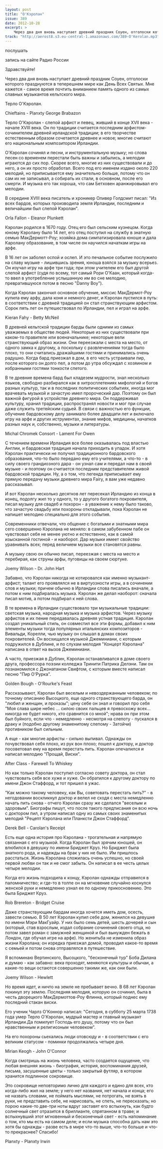 ```yaml
---
layout: post
title: "О'Кэролан"
issue: 389
date: 2012-10-28
excerpt: >
    Через два дня вновь наступает древний праздник Соуен, отголоски которого празднуются в теперешнем мире как День Всех Святых. Мне кажется - самое время почтить вниманием память одного из самых славных музыкантов кельтского мира.
track: "http://aerost8.s3.eu-central-1.amazonaws.com/389-O'Kerolan.mp3"
---
```


послушать

запись на сайте Радио России

Здравствуйте!

Через два дня вновь наступает древний праздник Соуен, отголоски которого празднуются в теперешнем мире как День Всех Святых. Мне кажется - самое время почтить вниманием память одного из самых славных музыкантов кельтского мира.

Терло О'Кэролан.

Chieftains - Planxty George Brabazon

Терло О'Кэролан - слепой арфист и певец, живший в конце XVII века - начале XVIII века. Он по традиции считается последним арфистом-сочинителем древней ирландской традиции; в его творчестве естественным образом сочетается древнее и новое; многие считают его национальным композитором Ирландии.

O'Кэролан сочинял и песни, и инструментальную музыку; но слова песен со временем перестали быть важны и забылись, а мелодии играются до сих пор. Скорее всего, многие из них существовали и до него, а он их просто обработал. Всего под его именем издано около 220 мелодий, но приписывается ему значительно больше, потому что он сам их не записывал, а собирать их стали, в основном, после его смерти. И музыка его так хороша, что сам Бетховен аранжировывал его мелодии.

В середине XVIII века писатель и хроникер Оливер Голдсмит писал: "Из всех бардов, которых производила земля Ирландии, последним и величайшим был слепой Кэролан".

Orla Fallon - Eleanor Plunkett

Кэролан родился в 1670 году. Отец его был сельским кузнецом. Когда юному Кэролану было 14 лет, его отец поступил на службу в знатную семью МакДермотт-Роу; хозяйка дома симпатизировала юноше и дала Каролану образование, в том числе он научился начаткам игры на арфе.

В 16 лет он заболел оспой и ослеп. И это печальное событие послужило на славу музыке - лишившись зрения, юноша взялся за музыку всерьез. Он изучал игру на арфе три года; при этом учителем его был другой слепой арфист (судя по всему, тот самый Рори О'Каан, который когда-то ввел в употребление услышанную им во сне мелодию, превратившуюся потом в песню "Danny Boy").

Когда Кэролан закончил основное обучение, миссис МакДермот-Роу купила ему арфу, дала коня и немного денег, и Кэролан пустился в путь: в соответствии с древней традицией он стал странствующим арфистом. Сорок пять лет он путешествовал по Ирландии, пел и играл на арфе.

Kieran Fahy - Betty McNeil

В древней кельтской традиции барды были одними из самых уважаемых в обществе людей. Некоторые из них существовали при каком-то правителе или военачальнике; некоторые вели странствующий образ жизни. Они переезжали с места на место, от одного замка к другому, а поскольку с развлечениями тогда было плохо, то они считались дражайшими гостями и принимались очень радушно. Когда бард приезжал в дом, в его честь устраивали пир, после которого он долго пел, а потом до утра обсуждал с хозяином и избранными гостями тонкости спетого.

В те древние времена бард был кладезем мудрости, знал несколько языков, свободно разбирался как в хитросплетениях мифологий и богов разных культур, так и в последних политических событиях, иногда мог врачевать музыкой и зачастую имел пророческий дар. Поэтому он был важной фигурой в устройстве древнего мира. Он поддерживал культуру, хранил традиции, распространял новости и мог при случае даже служить третейским судьей. В связи с важностью его функции, обучение бардовскому делу занимало более двадцати лет и включало игру на арфе и других иструментах, знание мифов, медицины, начатков разных наук и, собственно, музыки и литературы.

Michal Chromek Consort - Lament For Owen

С течением времени Ирландия все более оказывалась под властью Англии, и бардовская традиция начала приходить в упадок. И хотя Кэролан практически не получил традиционного бардовского образования, что-то было передано ему его учителями, а что-то - в силу своего грандиозного дара - он узнал сам и передал нам в своей музыке - и поэтому он считается последним представителем живой бардовской традиции. Ну, а о том, что легенда приписывает ему прямую передачу музыки древнего мира Fairy, я вам уже недавно рассказывал.

И вот Кэролан несколько десятков лет пересекал Ирландию из конца в конец, подолгу жил то у одного, то у другого богатого покровителя, писал музыку для свадеб и похорон - а уважение к нему было таково, что зачастую свадьбу или похороны откладывали, пока Кэролан не напишет мелодию специально для этого события.

Современники отвечали, что общение с богатыми и знатными мира сего совершенно Кэролана не меняло: в самом забубенном пабе он чувствовал себя не менее уютно и естественно, как в самой изысканной гостиной - и наоборот. Дар музыки имеет свойство уравнивать всех; перед величием музыки все становятся равны.

А музыку свою он обычно писал, переезжая с места на место и перебирая, как струны арфы, пуговицы на своем сюртуке.

Joemy Wilson - Dr. John Hart

Забавно, что Кэролан никогда не котировался как именно музыкант-арфист; талант его проявлялся не в виртуозности игры, а в сочинении слов и музыки; причем обычно в Ирландии слова писались вначале, а потом к ним подбиралась музыка. Кэролан же делал наоборот: сначала писал мотив, а потом подбирал к ней слова.

В те времена в Ирландии существовало три музыкальные традиции: светская музыка, народная музыка и музыка арфистов. Через музыку арфистов и их пение передавалась древняя устная традиция. Кэролан создал уникальный стиль, он совместил все эти формы, добавил к ним элементы музыки тогда популярных итальянских композиторов - Вивальди, Корелли, чью музыку он слышал в домах своих покровителей. Он восхищался музыкой Джеминиани, с которым подружился в Дублине, и по слухам мелодия "Концерт Кэролана" написана в ответ на вызов Джеминиани.

А часто, приезжая в Дублин, Кэролан останавливался в доме своего друга, профессора поэзии колледжа Тринити Патрика Делэни. Там он познакомился с Джонатаном Свифтом, с которым вместе написал песню "Пир О'Рурка".

Golden Bough - O'Rourke's Feast

Рассказывают, Кэролан был веселым и невоздержанным человеком; по точному описанию Высоцкого, еще одного странствующего барда, он "любил и женщин, и проказы"; цену себе он знал и говорил про себя "Моя слава шире небес ... силою своих пальцев я превосхожу всех... никогда не будет никого, кто сравнится со мной"; нрава он при этом был буйного, если что - немедленно - несмотря на слепоту - пускался в драку и (подобно другому знаменитому слепому - Затойчи) противником был сильным.

А еще - как многие арфисты - сильно выпивал. Однажды он почувствовал себя плохо, из рук вон плохо; пошел к доктору, и доктор посоветовал ему на время перестать пить. Кэролан опечалился и написал мелодию "Прощай, Виски".

After Class - Farewell To Whiskey

Но как только Кэролан поступил согласно совету доктора, он стал чувствовать себя все хуже и хуже. Он обратился к другому доктору по имени Джон Стаффорд, и тот пришел в ужас.

"Как можно такому человеку, как Вы, советовать перестать пить?" - в негодовании воскликнул доктор и велел не сходя с места немедленно начать пить снова - отчего Кэролан сразу же сделался "веселым и здоровым". Биографы пишут, что после такого предписания он всю ночь с доктором пил, а утром написал одну из самых своих знаменитых мелодий "Рецепт Кэролана или Планксти Джон Стаффорд".

Derek Bell - Carolan's Receipt

Есть еще одна история про Кэролана - трогательная и напрямую связанная с его музыкой. Когда Кэролан был зрячим юношей, он влюбился в девушку по имени Бриджет Круз. Но Бриджет была знатного рода, и надежды на брак у них не было. Им пришлось расстаться. Жизнь Кэролана сложилась очень успешно, но своей первой любви он так и не смог забыть. Он написал в ее честь целых четыре мелодии.

Когда его жизнь подходила к концу, Кэролан однажды отправился в паломничество; и где-то в толпе он на мгновение случайно коснулся женской руки и немедленно узнал ее по одному прикосновению. Это была Бриджет Круз.

Rob Brereton - Bridget Cruise

Даже странствующим бардам иногда хочется иметь дом, осесть, завести семью. В 50 лет Кэролан купил себе дом, женился на девушке по имени Мэри МакГуайр. У них было семь детей, шесть дочерей и сын (который, став взрослым, издал собрание сочинений своего отца, но потом завел роман с замужней женщиной и был вынужден бежать в Лондон, где обучал игре на арфе). Но женитьба не изменила образ жизни Кэролана; он изредка приезжал домой, проводил какое-то время с семьей и потом снова отправлялся в путешествие.

Я вспоминаю Вертинского, Высоцкого, "бесконечный тур" Боба Дилана и думаю - как забавно: века проходят, меняются культуры и обычаи, а какие-то вещи остаются совершенно такими же, как они были.

Joemy Wilson - Hewlett

Но время идет, и ничто на земле не пребывает вечно. В 68 лет Кэролан покинул эту землю. Последняя мелодия, которую он сочинил, была в честь дворецкого МакДермоттов-Роу Флинна, который поднес ему последний стакан виски.

Его ученик Чарлз О'Коннор написал: "Сегодня, в субботу 25 марта 1738 года умер Терло О'Кэролан, мудрый мастер и главный музыкант Ирландии.Да помилует Господь его душу, потому что он был нравственным и религиозным человеком".

На его похороны сьехались люди отовсюду и - в соответствии с его великим статусом - поминки продолжались четыре дня.

Mirian Keogh - John O'Connor

Когда смотришь на жизнь человека, часто создается ощущение, что любая внешняя жизнь - биография, история, воспоминания друзей, письма, засушенные цветы - только закрытый футляр, в котором хранится подлинное сокровище.

Это сокровище неповторимо лично для каждого и едино для всех, кто когда-либо жил на земле; у него нет названия, нет начала и конца; его не назвать словами, не поймать мыслями, не потрогать, не взять в руки, не представить себе, не нарисовать, не спеть, не пересказать; но порою какие-то две-три ноты вдруг заставят его вспыхнуть, как будто солнечный свет отразится в бриллианте, спрятанном в траве; и вспыхнувший этот мгновенный и бесконечный свет - есть напоминание о том, кто мы есть на самом деле; и если музыка способна дать нам это хотя бы однажды - разве есть в мире что-то выше, что-то больше и что-то прекраснее? Спасибо!

Planxty - Planxty Irwin
